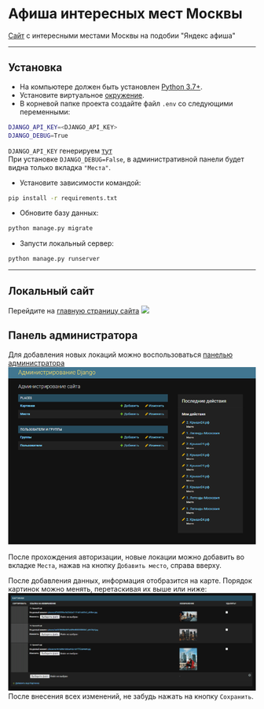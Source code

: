 # Афиша интересных мест Москвы
[Сайт](https://wepeqoor1.pythonanywhere.com/) с интересными местами Москвы на подобии "Яндекс афиша"
___
## Установка
- На компьютере должен быть установлен [Python 3.7+](https://www.python.org).
- Установите виртуальное [окружение](https://docs.python.org/3/tutorial/venv.html).
- В корневой папке проекта создайте файл `.env` со следующими переменными:  
```bash 
DJANGO_API_KEY=<DJANGO_API_KEY>
DJANGO_DEBUG=True
```
`DJANGO_API_KEY` генерируем [тут](https://djecrety.ir/)  
При установке `DJANGO_DEBUG=False`, в административной панели будет видна только вкладка `"Места"`. 
- Установите зависимости командой:
``` bash
pip install -r requirements.txt
```
- Обновите базу данных:
``` bash
python manage.py migrate
```
- Запусти локальный сервер: 
``` bash
python manage.py runserver
```
___
## Локальный сайт
Перейдите на [главную страницу сайта](http://127.0.0.1:8000/)
![](places/static/map_preview.gif)

## Панель администратора
Для добавления новых локаций можно воспользоваться [панелью администратора](http://127.0.0.1:8000/admin/)
![img_1.png](img_1.png)

После прохождения авторизации, новые локации можно добавить во вкладке `Места`, нажав на кнопку `Добавить место`, справа вверху. 


После добавления данных, информация отобразится на карте.
Порядок картинок можно менять, перетаскивая их выше или ниже:  
![](places/static/move_image_position.gif)
После внесения всех изменений, не забудь нажать на кнопку `Сохранить`.



